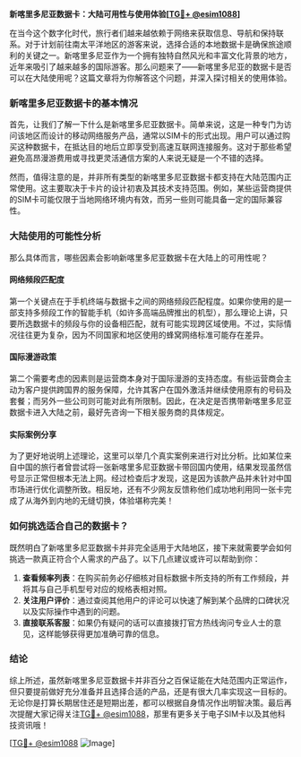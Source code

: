 **新喀里多尼亚数据卡：大陆可用性与使用体验[[TG💪+ @esim1088](https://t.me/s/esim1088)]**

在当今这个数字化时代，旅行者们越来越依赖于网络来获取信息、导航和保持联系。对于计划前往南太平洋地区的游客来说，选择合适的本地数据卡是确保旅途顺利的关键之一。新喀里多尼亚作为一个拥有独特自然风光和丰富文化背景的地方，近年来吸引了越来越多的国际游客。那么问题来了——新喀里多尼亚的数据卡是否可以在大陆使用呢？这篇文章将为你解答这个问题，并深入探讨相关的使用体验。

### 新喀里多尼亚数据卡的基本情况

首先，让我们了解一下什么是新喀里多尼亚数据卡。简单来说，这是一种专门为访问该地区而设计的移动网络服务产品，通常以SIM卡的形式出现。用户可以通过购买这种数据卡，在抵达目的地后立即享受到高速互联网连接服务。这对于那些希望避免高昂漫游费用或寻找更灵活通信方案的人来说无疑是一个不错的选择。

然而，值得注意的是，并非所有类型的新喀里多尼亚数据卡都支持在大陆范围内正常使用。这主要取决于卡片的设计初衷及其技术支持范围。例如，某些运营商提供的SIM卡可能仅限于当地网络环境内有效，而另一些则可能具备一定的国际兼容性。

### 大陆使用的可能性分析

那么具体而言，哪些因素会影响新喀里多尼亚数据卡在大陆上的可用性呢？

#### 网络频段匹配度
第一个关键点在于手机终端与数据卡之间的网络频段匹配程度。如果你使用的是一部支持多频段工作的智能手机（如许多高端品牌推出的机型），那么理论上讲，只要所选数据卡的频段与你的设备相匹配，就有可能实现跨区域使用。不过，实际情况往往更为复杂，因为不同国家和地区使用的蜂窝网络标准可能存在差异。

#### 国际漫游政策
第二个需要考虑的因素则是运营商本身对于国际漫游的支持态度。有些运营商会主动为客户提供跨国界的服务保障，允许其客户在国外激活并继续使用原有的号码及套餐；而另外一些公司则可能对此有所限制。因此，在决定是否携带新喀里多尼亚数据卡进入大陆之前，最好先咨询一下相关服务商的具体规定。

#### 实际案例分享
为了更好地说明上述理论，这里可以举几个真实案例来进行对比分析。比如某位来自中国的旅行者曾尝试将一张新喀里多尼亚数据卡带回国内使用，结果发现虽然信号显示正常但根本无法上网。经过检查后才发现，这是因为该款产品并未针对中国市场进行优化调整所致。相反地，还有不少网友反馈称他们成功地利用同一张卡完成了从海外到内地的无缝切换，体验堪称完美！

### 如何挑选适合自己的数据卡？

既然明白了新喀里多尼亚数据卡并非完全适用于大陆地区，接下来就需要学会如何挑选一款真正符合个人需求的产品了。以下几点建议或许可以帮助到你：

1. **查看频率列表**：在购买前务必仔细核对目标数据卡所支持的所有工作频段，并将其与自己手机型号对应的规格表相对照。
2. **关注用户评价**：通过查阅其他用户的评论可以快速了解到某个品牌的口碑状况以及实际操作中遇到的问题。
3. **直接联系客服**：如果仍有疑问的话可以直接拨打官方热线询问专业人士的意见，这样能够获得更加准确可靠的信息。

### 结论

综上所述，虽然新喀里多尼亚数据卡并非百分之百保证能在大陆范围内正常运作，但只要提前做好充分准备并且选择合适的产品，还是有很大几率实现这一目标的。无论你是打算长期居住还是短期出差，都可以根据自身情况作出明智决策。最后再次提醒大家记得关注[TG💪+ @esim1088](https://t.me/s/esim1088)，那里有更多关于电子SIM卡以及其他科技资讯哦！

[[TG💪+ @esim1088](https://t.me/s/esim1088) ![Image](https://i.postimg.cc/4NQfJmqS/Snipaste-2025-05-13-00-14-12.png)]